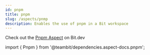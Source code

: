 ```yaml
---
id: pnpm
title: pnpm
slug: /aspects/pnmp
description: Enables the use of pnpm in a Bit workspace
---
```


Check out the [Pnpm Aspect](https://bit.dev/teambit/pnpm/pnpm) on Bit.dev

import { Pnpm } from '@teambit/dependencies.aspect-docs.pnpm';

<Pnpm />
